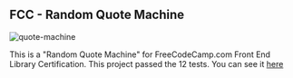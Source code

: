## FCC - Random Quote Machine

![quote-machine](https://user-images.githubusercontent.com/100880176/186915856-366de75b-0c54-450f-9387-53af96523368.jpg)

This is a "Random Quote Machine" for FreeCodeCamp.com Front End Library Certification.
This project passed the 12 tests.
You can see it [here](https://nathalycavalcante.github.io/get-skill-quote-machine/)
